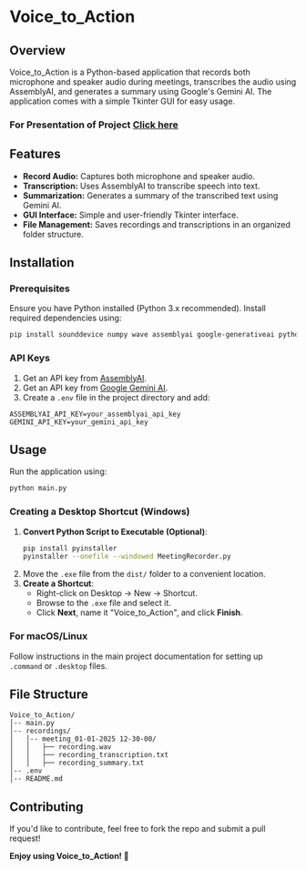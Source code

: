 # Voice_to_Action

## Overview
Voice_to_Action is a Python-based application that records both microphone and speaker audio during meetings, transcribes the audio using AssemblyAI, and generates a summary using Google's Gemini AI. The application comes with a simple Tkinter GUI for easy usage.

### For Presentation of Project [Click here](https://shorturl.at/yJTWF)

## Features
- **Record Audio:** Captures both microphone and speaker audio.
- **Transcription:** Uses AssemblyAI to transcribe speech into text.
- **Summarization:** Generates a summary of the transcribed text using Gemini AI.
- **GUI Interface:** Simple and user-friendly Tkinter interface.
- **File Management:** Saves recordings and transcriptions in an organized folder structure.

## Installation

### Prerequisites
Ensure you have Python installed (Python 3.x recommended). Install required dependencies using:

```sh
pip install sounddevice numpy wave assemblyai google-generativeai python-dotenv tkinter
```

### API Keys
1. Get an API key from [AssemblyAI](https://www.assemblyai.com/).
2. Get an API key from [Google Gemini AI](https://ai.google.dev/).
3. Create a `.env` file in the project directory and add:

```
ASSEMBLYAI_API_KEY=your_assemblyai_api_key
GEMINI_API_KEY=your_gemini_api_key
```

## Usage
Run the application using:

```sh
python main.py
```

### Creating a Desktop Shortcut (Windows)
1. **Convert Python Script to Executable (Optional)**:
   ```sh
   pip install pyinstaller
   pyinstaller --onefile --windowed MeetingRecorder.py
   ```
2. Move the `.exe` file from the `dist/` folder to a convenient location.
3. **Create a Shortcut**:
   - Right-click on Desktop → New → Shortcut.
   - Browse to the `.exe` file and select it.
   - Click **Next**, name it "Voice_to_Action", and click **Finish**.

### For macOS/Linux
Follow instructions in the main project documentation for setting up `.command` or `.desktop` files.

## File Structure
```
Voice_to_Action/
│-- main.py
│-- recordings/
│   │-- meeting_01-01-2025 12-30-00/
│   │   ├── recording.wav
│   │   ├── recording_transcription.txt
│   │   ├── recording_summary.txt
│-- .env
│-- README.md
```

## Contributing
If you'd like to contribute, feel free to fork the repo and submit a pull request!

**Enjoy using Voice_to_Action! 🚀**

